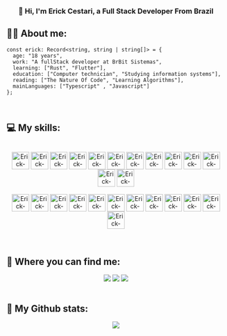 <div align="center">
  <h3>
    👋 Hi, I'm Erick Cestari, a Full Stack Developer From Brazil
  </h3>
</div>

## **🕵️‍♂️ About me:**
```TS
const erick: Record<string, string | string[]> = {
  age: "18 years",
  work: "A fullStack developer at BrBit Sistemas",
  learning: ["Rust", "Flutter"],
  education: ["Computer technician", "Studying information systems"],
  reading: ["The Nature Of Code", "Learning Algorithms"],
  mainLanguages: ["Typescript" , "Javascript"]
};
```
<br>

## **💻 My skills:**
<div style="display: inline_block" align="center">
 <div style="display: inline_block" align="center">
  <br>
  <img align="center" alt="Erick-Typescript" height="40" width="40" src="https://skillicons.dev/icons?i=typescript"/>
  <img align="center" alt="Erick-Js" height="40" width="40" src="https://skillicons.dev/icons?i=javascript">
  <img align="center" alt="Erick-Rust" height="40" width="40" src="https://skillicons.dev/icons?i=rust">
   <img align="center" alt="Erick-C#" height="40" width="40" src="https://skillicons.dev/icons?i=cs"/>
  <img align="center" alt="Erick-NextJs" height="40" width="40" src="https://skillicons.dev/icons?i=nextjs"/>
  <img align="center" alt="Erick-ReactJs" height="40" width="40" src="https://skillicons.dev/icons?i=react"/>
  <img align="center" alt="Erick-Tailwind" height="40" width="40" src="https://skillicons.dev/icons?i=tailwind">
  <img align="center" alt="Erick-Sass/Scss" height="40" width="40" src="https://skillicons.dev/icons?i=sass">
  <img align="center" alt="Erick-CSS" height="40" width="40" src="https://skillicons.dev/icons?i=css">
  <img align="center" alt="Erick-HTML" height="40" width="40" src="https://skillicons.dev/icons?i=html">
  <img align="center" alt="Erick-ThreeJs" height="40" width="40" src="https://skillicons.dev/icons?i=threejs"/>
  <img align="center" alt="Erick-GitLab" height="40" width="40"  src="https://skillicons.dev/icons?i=gitlab"/>
  <img align="center" alt="Erick-Git" height="40" width="40" src="https://skillicons.dev/icons?i=git">
  <br><br>
  <img align="center" alt="Erick-DotNet" height="40" width="40" src="https://skillicons.dev/icons?i=dotnet"/>
  <img align="center" alt="Erick-NodeJs" height="40" width="40" src="https://skillicons.dev/icons?i=nodejs"/>
  <img align="center" alt="Erick-Express" height="40" width="40" src="https://skillicons.dev/icons?i=express"/>
  <img align="center" alt="Erick-Fastify" height="40" width="40" src="https://www.svgrepo.com/show/353729/fastify-icon.svg"/>
  <img align="center" alt="Erick-Vercel" height="40" width="40" src="https://skillicons.dev/icons?i=nest"/>
  <img align="center" alt="Erick-Prisma" height="40" width="40" src="https://skillicons.dev/icons?i=prisma"/>
  <img align="center" alt="Erick-Firebase" height="40" width="40" src="https://skillicons.dev/icons?i=firebase"/>
  <img align="center" alt="Erick-MySql" height="40" width="40" src="https://skillicons.dev/icons?i=mysql"/>
  <img align="center" alt="Erick-PostGreSql" height="40" width="40" src="https://skillicons.dev/icons?i=postgresql"/>
  <img align="center" alt="Erick-Vitest" height="40" width="40" src="https://api.iconify.design/logos/vitest.svg" />
  <img align="center" alt="Erick-Vercel" height="40" width="40" src="https://skillicons.dev/icons?i=vercel"/>
  <img align="center" alt="Erick-Docker" height="40" width="40" src="https://skillicons.dev/icons?i=docker" />
  
</div>
</div>
<br>
<br>

## 🔎 Where you can find me:
<div align="center"> 
  <a href="https://instagram.com/erick_cestari" target="_blank"><img src="https://img.shields.io/badge/-Instagram-%23E4405F?style=for-the-badge&logo=instagram&logoColor=white" target="_blank"></a>
  <a href = "mailto:erickcestari03@gmail.com"><img src="https://img.shields.io/badge/-Gmail-%23333?style=for-the-badge&logo=gmail&logoColor=white" target="_blank"></a>
  <a href="https://www.linkedin.com/in/erick-cestari/" target="_blank"><img src="https://img.shields.io/badge/-LinkedIn-%230077B5?style=for-the-badge&logo=linkedin&logoColor=white" target="_blank"></a> 
</div>
<br>

## 🐲 My Github stats:

<div align="center">
   <img align="center" src="https://simple-github-stats.vercel.app/?user=erickcestari&date=02/01/2020" />
</div>



